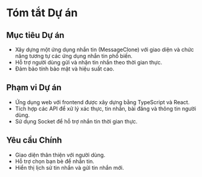 # Tóm tắt Dự án

## Mục tiêu Dự án

- Xây dựng một ứng dụng nhắn tin (MessageClone) với giao diện và chức năng tương tự các ứng dụng nhắn tin phổ biến.
- Hỗ trợ người dùng gửi và nhận tin nhắn theo thời gian thực.
- Đảm bảo tính bảo mật và hiệu suất cao.

## Phạm vi Dự án

- Ứng dụng web với frontend được xây dựng bằng TypeScript và React.
- Tích hợp các API để xử lý xác thực, tin nhắn, bài đăng và thông tin người dùng.
- Sử dụng Socket để hỗ trợ nhắn tin thời gian thực.

## Yêu cầu Chính

- Giao diện thân thiện với người dùng.
- Hỗ trợ chọn bạn bè để nhắn tin.
- Hiển thị lịch sử tin nhắn và gửi tin nhắn mới.
